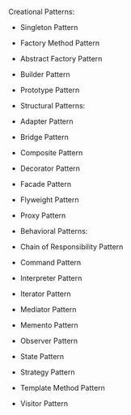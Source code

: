 
Creational Patterns:

* Singleton Pattern
* Factory Method Pattern
* Abstract Factory Pattern
* Builder Pattern
* Prototype Pattern
* Structural Patterns:

* Adapter Pattern
* Bridge Pattern
* Composite Pattern
* Decorator Pattern
* Facade Pattern
* Flyweight Pattern
* Proxy Pattern
* Behavioral Patterns:

* Chain of Responsibility Pattern
* Command Pattern
* Interpreter Pattern
* Iterator Pattern
* Mediator Pattern
* Memento Pattern
* Observer Pattern
* State Pattern
* Strategy Pattern
* Template Method Pattern
* Visitor Pattern
